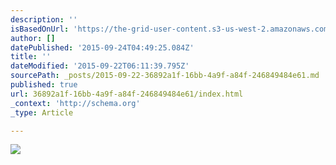```yaml
---
description: ''
isBasedOnUrl: 'https://the-grid-user-content.s3-us-west-2.amazonaws.com/98a139ab-a239-494c-ad3a-ff0e86519699.jpg'
author: []
datePublished: '2015-09-24T04:49:25.084Z'
title: ''
dateModified: '2015-09-22T06:11:39.795Z'
sourcePath: _posts/2015-09-22-36892a1f-16bb-4a9f-a84f-246849484e61.md
published: true
url: 36892a1f-16bb-4a9f-a84f-246849484e61/index.html
_context: 'http://schema.org'
_type: Article

---
```

![](https://the-grid-user-content.s3-us-west-2.amazonaws.com/98a139ab-a239-494c-ad3a-ff0e86519699.jpg)